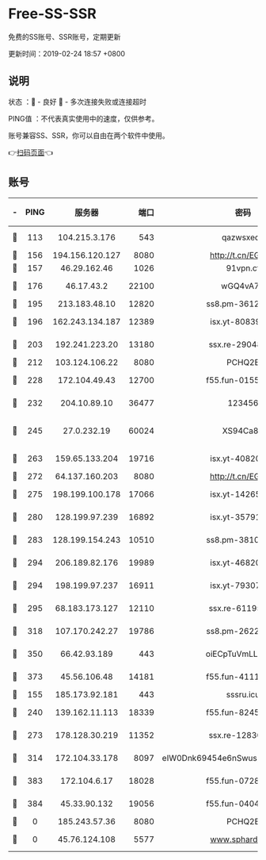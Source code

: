# Free-SS-SSR

免费的SS账号、SSR账号，定期更新

更新时间：2019-02-24 18:57 +0800

## 说明

状态     ：🙂 - 良好 🙁 - 多次连接失败或连接超时

PING值   ：不代表真实使用中的速度，仅供参考。

账号兼容SS、SSR，你可以自由在两个软件中使用。

👉[扫码页面](https://liesauer.github.io/free-ss-ssr.github.io/)👈

## 账号

|-|PING|服务器|端口|密码|加密方式|区域|
|:----:|:----:|:-----:|-----:|:----:|:----:|:----:|
|🙂|113|104.215.3.176|543|qazwsxedc|aes-256-gcm|JP|
|🙂|156|194.156.120.127|8080|http://t.cn/EGJIyrl|rc4-md5|RU|
|🙂|157|46.29.162.46|1026|91vpn.cf|rc4-md5|RU|
|🙂|176|46.17.43.2|22100|wGQ4vA7D|aes-256-gcm|RU|
|🙂|195|213.183.48.10|12820|ss8.pm-36124269|rc4-md5|RU|
|🙂|196|162.243.134.187|12389|isx.yt-80839009|aes-256-cfb|US|
|🙂|203|192.241.223.20|13180|ssx.re-29048876|aes-256-cfb|US|
|🙂|212|103.124.106.22|8080|PCHQ2E|rc4-md5|US|
|🙂|228|172.104.49.43|12700|f55.fun-01558008|aes-256-cfb|SG|
|🙂|232|204.10.89.10|36477|123456|aes-256-cfb|US|
|🙂|245|27.0.232.19|60024|XS94Ca8K|xchacha20-ietf-poly1305|HK|
|🙂|263|159.65.133.204|19716|isx.yt-40820424|aes-256-cfb|SG|
|🙂|272|64.137.160.203|8080|http://t.cn/EGJIyrl|rc4-md5|CA|
|🙂|275|198.199.100.178|17066|isx.yt-14265222|aes-256-cfb|US|
|🙂|280|128.199.97.239|16892|isx.yt-35791266|aes-256-cfb|SG|
|🙂|283|128.199.154.243|10510|ss8.pm-38103435|aes-256-cfb|SG|
|🙂|294|206.189.82.176|19989|isx.yt-46820019|aes-256-cfb|SG|
|🙂|294|198.199.97.237|16911|isx.yt-79307511|aes-256-cfb|US|
|🙂|295|68.183.173.127|12110|ssx.re-61195437|aes-256-cfb|US|
|🙂|318|107.170.242.27|19786|ss8.pm-26221677|aes-256-cfb|US|
|🙂|350|66.42.93.189|443|oiECpTuVmLLxk4Ts|aes-256-cfb|US|
|🙂|373|45.56.106.48|14181|f55.fun-41115808|aes-256-cfb|US|
|🙂|155|185.173.92.181|443|sssru.icu|rc4-md5|RU|
|🙂|240|139.162.11.113|18339|f55.fun-82455292|aes-256-cfb|SG|
|🙂|273|178.128.30.219|11352|ssx.re-12830848|aes-256-cfb|SG|
|🙂|314|172.104.33.178|8097|eIW0Dnk69454e6nSwuspv9DmS201tQ0D|aes-256-cfb|SG|
|🙂|383|172.104.6.17|18028|f55.fun-07282375|aes-256-cfb|US|
|🙂|384|45.33.90.132|19056|f55.fun-04047720|aes-256-cfb|US|
|🙁|0|185.243.57.36|8080|PCHQ2E|rc4-md5|US|
|🙁|0|45.76.124.108|5577|www.sphard.com|aes-256-cfb|AU|
